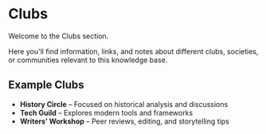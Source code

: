# Clubs

Welcome to the Clubs section.

Here you'll find information, links, and notes about different clubs, societies, or communities relevant to this knowledge base.

## Example Clubs

- **History Circle** – Focused on historical analysis and discussions  
- **Tech Guild** – Explores modern tools and frameworks  
- **Writers’ Workshop** – Peer reviews, editing, and storytelling tips

